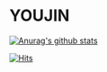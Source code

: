 # YOUJIN


[![Anurag's github stats](https://github-readme-stats.vercel.app/api?username=Y00ujin)](https://github.com/anuraghazra/github-readme-stats)

[![Hits](https://hits.seeyoufarm.com/api/count/incr/badge.svg?url=https%3A%2F%2Fgithub.com%2Fgjbae1212%2Fhit-counter&count_bg=%23D7D7D7&title_bg=%237E7E7E&icon=skyliner.svg&icon_color=%23FFFFFF&title=hits&edge_flat=false)](https://hits.seeyoufarm.com)
